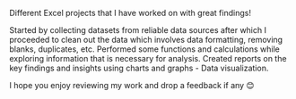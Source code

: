 Different Excel projects that I have worked on with great findings!

Started by collecting datasets from reliable data sources after which I proceeded to clean out the data which involves data formatting, removing blanks, duplicates, etc. Performed some functions and calculations while exploring information that is necessary for analysis. 
Created reports on the key findings and insights using charts and graphs - Data visualization.

I hope you enjoy reviewing my work and drop a feedback if any 😊
